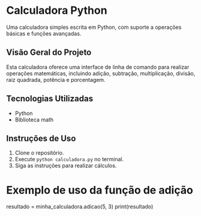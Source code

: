 # Calculadora Python

Uma calculadora simples escrita em Python, com suporte a operações básicas e funções avançadas.

## Visão Geral do Projeto

Esta calculadora oferece uma interface de linha de comando para realizar operações matemáticas, incluindo adição, subtração, multiplicação, divisão, raiz quadrada, potência e porcentagem.

## Tecnologias Utilizadas

- Python
- Biblioteca math

## Instruções de Uso

1. Clone o repositório.
2. Execute `python calculadora.py` no terminal.
3. Siga as instruções para realizar cálculos.

# Exemplo de uso da função de adição
resultado = minha_calculadora.adicao(5, 3)
print(resultado)
